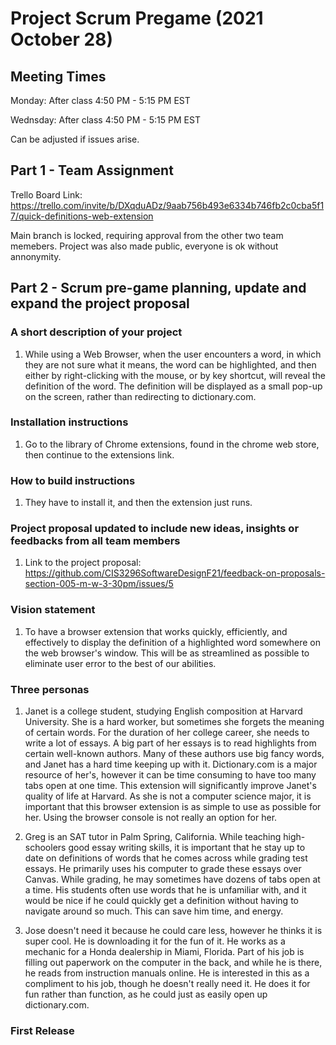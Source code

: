 # Project Scrum Pregame (2021 October 28)
## Meeting Times
Monday: After class 4:50 PM - 5:15 PM EST

Wednsday: After class 4:50 PM - 5:15 PM EST

Can be adjusted if issues arise.

## Part 1 - Team Assignment
Trello Board Link: https://trello.com/invite/b/DXqduADz/9aab756b493e6334b746fb2c0cba5f17/quick-definitions-web-extension

Main branch is locked, requiring approval from the other two team memebers. Project was also made public, everyone is ok without annonymity.

## Part 2 - Scrum pre-game planning, update and expand the project proposal
### A short description of your project
  1. While using a Web Browser, when the user encounters a word, in which they are not sure what it means, the word can be highlighted, and then either by right-clicking with the mouse, or by key shortcut, will reveal the definition of the word. The definition will be displayed as a small pop-up on the screen, rather than redirecting to dictionary.com.

### Installation instructions
  1. Go to the library of Chrome extensions, found in the chrome web store, then continue to the extensions link.

### How to build instructions
  1. They have to install it, and then the extension just runs.

### Project proposal updated to include new ideas, insights or feedbacks from all team members
  1. Link to the project proposal: https://github.com/CIS3296SoftwareDesignF21/feedback-on-proposals-section-005-m-w-3-30pm/issues/5

### Vision statement
  1. To have a browser extension that works quickly, efficiently, and effectively to display the definition of a highlighted word somewhere on the web browser's window. This will be as streamlined as possible to eliminate user error to the best of our abilities.

### Three personas
  1. Janet is a college student, studying English composition at Harvard University. She is a hard worker, but sometimes she forgets the meaning of certain words. For the duration of her college career, she needs to write a lot of essays. A big part of her essays is to read highlights from certain well-known authors. Many of these authors use big fancy words, and Janet has a hard time keeping up with it. Dictionary.com is a major resource of her's, however it can be time consuming to have too many tabs open at one time. This extension will significantly improve Janet's quality of life at Harvard. As she is not a computer science major, it is important that this browser extension is as simple to use as possible for her. Using the browser console is not really an option for her.

  2. Greg is an SAT tutor in Palm Spring, California. While teaching high-schoolers good essay writing skills, it is important that he stay up to date on definitions of words that he comes across while grading test essays. He primarily uses his computer to grade these essays over Canvas. While grading, he may sometimes have dozens of tabs open at a time. His students often use words that he is unfamiliar with, and it would be nice if he could quickly get a definition without having to navigate around so much. This can save him time, and energy.

  3. Jose doesn't need it because he could care less, however he thinks it is super cool. He is downloading it for the fun of it. He works as a mechanic for a Honda dealership in Miami, Florida. Part of his job is filling out paperwork on the computer in the back, and while he is there, he reads from instruction manuals online. He is interested in this as a compliment to his job, though he doesn't really need it. He does it for fun rather than function, as he could just as easily open up dictionary.com.

### First Release

